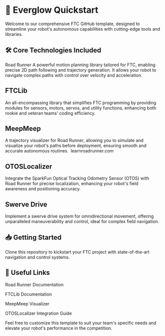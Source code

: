 # 🚀 Everglow Quickstart
Welcome to our comprehensive FTC GitHub template, designed to streamline your robot's autonomous capabilities with cutting-edge tools and libraries.

## 🛠️ Core Technologies Included
Road Runner
A powerful motion planning library tailored for FTC, enabling precise 2D path following and trajectory generation. It allows your robot to navigate complex paths with control over velocity and acceleration.

## FTCLib
An all-encompassing library that simplifies FTC programming by providing modules for sensors, motors, servos, and utility functions, enhancing both rookie and veteran teams' coding efficiency. ​

## MeepMeep
A trajectory visualizer for Road Runner, allowing you to simulate and visualize your robot's paths before deployment, ensuring smooth and accurate autonomous routines. ​
learnroadrunner.com

## OTOSLocalizer
Integrate the SparkFun Optical Tracking Odometry Sensor (OTOS) with Road Runner for precise localization, enhancing your robot's field awareness and positioning accuracy. 

## Swerve Drive
Implement a swerve drive system for omnidirectional movement, offering unparalleled maneuverability and control, ideal for complex field navigation.​

## 📥 Getting Started
Clone this repository to kickstart your FTC project with state-of-the-art navigation and control systems.

## 🔗 Useful Links
Road Runner Documentation

FTCLib Documentation

MeepMeep Visualizer

OTOSLocalizer Integration Guide

Feel free to customize this template to suit your team's specific needs and elevate your robot's performance in the competition.

